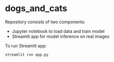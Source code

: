 # dogs_and_cats

Repository consists of two components:

* Jupyter notebook to load data and train model
* Streamlit app for model inference on real images

To run Streamlit app:

```
streamlit run app.py
```
